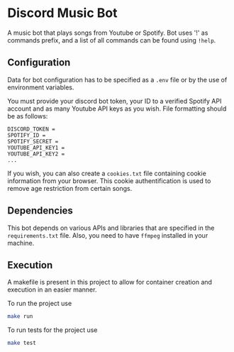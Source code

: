 # Discord Music Bot

A music bot that plays songs from Youtube or Spotify. Bot uses '!' as commands prefix, and a list of
all commands can be found using `!help`.


## Configuration

Data for bot configuration has to be specified as a `.env` file or by the use of environment
variables.

You must provide your discord bot token, your ID to a verified Spotify API account
and as many Youtube API keys as you wish. File formatting should be as follows:

```
DISCORD_TOKEN =
SPOTIFY_ID =
SPOTIFY_SECRET =
YOUTUBE_API_KEY1 = 
YOUTUBE_API_KEY2 = 
...
```

If you wish, you can also create a `cookies.txt` file containing cookie information from your browser.
This cookie authentification is used to remove age restriction from certain songs.

## Dependencies

This bot depends on various APIs and libraries that are specified in the `requirements.txt` file.
Also, you need to have `ffmpeg` installed in your machine.

## Execution

A makefile is present in this project to allow for container creation and execution in an easier manner.

To run the project use 

```bash
make run 
```

To run tests for the project use 

```bash
make test 
```

